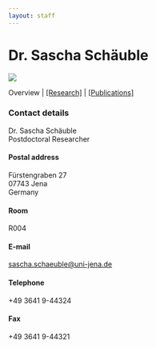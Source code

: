 ```yaml
---
layout: staff
---
```


# Dr. Sascha Schäuble

<div class="portrait">
  <img src="http://www.julielab.de/coling_multimedia/de/img/staff/2016/sascha_scha%CC%88uble-width-185-height-242.jpeg">
</div>

Overview | 
[[Research]](https://julielab.github.io/staff/Schaeuble/research.html) | 
[[Publications]](https://julielab.github.io/staff/Schaeuble/publication.html)

### Contact details
Dr. Sascha Schäuble<br/>
Postdoctoral Researcher

#### Postal address
Fürstengraben 27<br/>
07743 Jena<br/>
Germany

#### Room
R004

#### E-mail
[sascha.schaeuble@uni-jena.de](mailto:sascha.schaeuble@uni-jena.de)

#### Telephone
+49 3641 9-44324

#### Fax
+49 3641 9-44321
